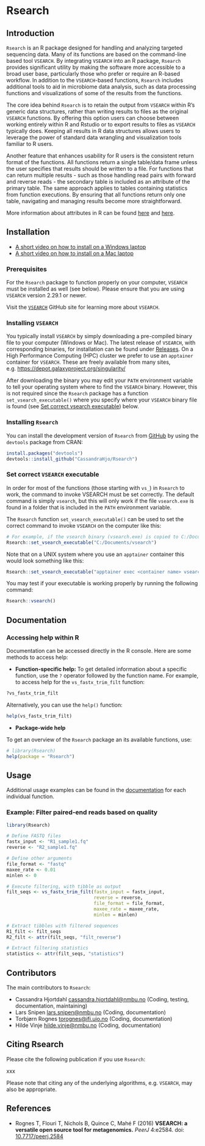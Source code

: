 
# Rsearch

## Introduction

`Rsearch` is an R package designed for handling and analyzing targeted
sequencing data. Many of its functions are based on the command-line
based tool `VSEARCH`. By integrating `VSEARCH` into an R package,
`Rsearch` provides significant utility by making the software more
accessible to a broad user base, particularly those who prefer or
require an R-based workflow. In addition to the `VSEARCH`-based
functions, `Rsearch` includes additional tools to aid in microbiome data
analysis, such as data processing functions and visualizations of some
of the results from the functions.

The core idea behind `Rsearch` is to retain the output from `VSEARCH`
within R’s generic data structures, rather than writing results to files
as the original `VSEARCH` functions. By offering this option users can
choose between working entirely within R and Rstudio or to export
results to files as `VSEARCH` typically does. Keeping all results in R
data structures allows users to leverage the power of standard data
wrangling and visualization tools familiar to R users.

Another feature that enhances usability for R users is the consistent
return format of the functions. All functions return a single table/data
frame unless the user specifies that results should be written to a
file. For functions that can return multiple results - such as those
handling read pairs with forward and reverse reads - the secondary table
is included as an attribute of the primary table. The same approach
applies to tables containing statistics from function executions. By
ensuring that all functions return only one table, navigating and
managing results become more straightforward.

More information about attributes in R can be found
[here](https://www.r-bloggers.com/2020/10/attributes-in-r/) and
[here](https://www.rdocumentation.org/packages/base/versions/3.6.2/topics/attributes).

## Installation

- <a href="https://youtu.be/vxcQHTbcDss?si=QYPSliQum6ZjV6Ps"
  target="blank">A short video on how to install on a Windows laptop</a>
- <a href="" target="blank">A short video on how to install on a Mac
  laptop</a>

### Prerequisites

For the `Rsearch` package to function properly on your computer,
`VSEARCH` must be installed as well (see below). Please ensure that you
are using `VSEARCH` version 2.29.1 or newer.

Visit the [`VSEARCH`](https://github.com/torognes/vsearch) GitHub site
for learning more about `VSEARCH`.

### Installing `VSEARCH`

You typically install `VSEARCH` by simply downloading a pre-compiled
binary file to your computer (Windows or Mac). The latest release of
`VSEARCH`, with corresponding binaries, for installation can be found
under [Releases](https://github.com/torognes/vsearch/releases). On a
High Performance Computing (HPC) cluster we prefer to use an `apptainer`
container for `VSEARCH`. These are freely available from many sites,
e.g. <https://depot.galaxyproject.org/singularity/>

After downloading the binary you may edit your `PATH` environment
variable to tell your operating system where to find the `VSEARCH`
binary. However, this is not required since the `Rsearch` package has a
function `set_vsearch_executable()` where you specify where your
`VSEARCH` binary file is found (see [Set correct vsearch
executable](#set-correct-vsearch-executable)) below.

### Installing `Rsearch`

You can install the development version of `Rsearch` from
[GitHub](https://github.com/CassandraHjo/Rsearch) by using the
`devtools` package from CRAN:

``` r
install.packages("devtools")
devtools::install_github("CassandraHjo/Rsearch")
```

### Set correct `VSEARCH` executable

In order for most of the functions (those starting with `vs_`) in
`Rsearch` to work, the command to invoke VSEARCH must be set correctly.
The default command is simply `vsearch`, but this will only work if the
file `vsearch.exe` is found in a folder that is included in the `PATH`
environment variable.

The `Rsearch` function `set_vsearch_executable()` can be used to set the
correct command to invoke `VSEARCH` on the computer like this:

``` r
# For example, if the vsearch binary (vsearch.exe) is copied to C:/Documents/ on the computer
Rsearch::set_vsearch_executable("C:/Documents/vsearch")
```

Note that on a UNIX system where you use an `apptainer` container this
would look something like this:

``` r
Rsearch::set_vsearch_executable("apptainer exec <container name> vsearch")
```

You may test if your executable is working properly by running the
following command:

``` r
Rsearch::vsearch()
```

## Documentation

### Accessing help within R

Documentation can be accessed directly in the R console. Here are some
methods to access help:

- **Function-specific help:** To get detailed information about a
  specific function, use the `?` operator followed by the function name.
  For example, to access help for the `vs_fastx_trim_filt` function:

``` r
?vs_fastx_trim_filt
```

Alternatively, you can use the `help()` function:

``` r
help(vs_fastx_trim_filt)
```

- **Package-wide help**

To get an overview of the `Rsearch` package an its available functions,
use:

``` r
# library(Rsearch)
help(package = "Rsearch")
```

## Usage

Additional usage examples can be found in the
[documentation](#documentation) for each individual function.

### Example: Filter paired-end reads based on quality

``` r
library(Rsearch)

# Define FASTQ files
fastx_input <- "R1_sample1.fq"
reverse <- "R2_sample1.fq"

# Define other arguments
file_format <- "fastq"
maxee_rate <- 0.01
minlen <- 0

# Execute filtering, with tibble as output
filt_seqs <- vs_fastx_trim_filt(fastx_input = fastx_input,
                                reverse = reverse,
                                file_format = file_format,
                                maxee_rate = maxee_rate,
                                minlen = minlen)

# Extract tibbles with filtered sequences
R1_filt <- filt_seqs
R2_filt <- attr(filt_seqs, "filt_reverse")

# Extract filtering statistics
statistics <- attr(filt_seqs, "statistics")
```

## Contributors

The main contributors to `Rsearch`:

- Cassandra Hjortdahl <cassandra.hjortdahl@nmbu.no> (Coding, testing,
  documentation, maintaining)
- Lars Snipen <lars.snipen@nmbu.no> (Coding, documentation)
- Torbjørn Rognes <torognes@ifi.uio.no> (Coding, documentation)
- Hilde Vinje <hilde.vinje@nmbu.no> (Coding, documentation)

## Citing Rsearch

Please cite the following publication if you use `Rsearch`:

xxx

Please note that citing any of the underlying algorithms,
e.g. `VSEARCH`, may also be appropriate.

## References

- Rognes T, Flouri T, Nichols B, Quince C, Mahé F (2016) **VSEARCH: a
  versatile open source tool for metagenomics.** *PeerJ* 4:e2584. doi:
  [10.7717/peerj.2584](https://doi.org/10.7717/peerj.2584)
